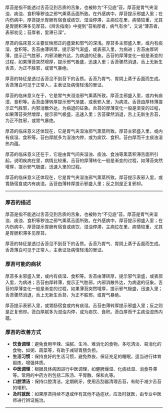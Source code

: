 厚苔是指不能透过舌苔见到舌质的舌象，也被称为“不见底”苔。厚苔是胃气夹湿浊、痰浊、食积等秽浊之邪气熏蒸舌面所致。在外感病中，厚苔提示邪盛入里；在内伤病中，厚苔提示胃肠有宿食或痰饮、湿浊停滞，主病位在里，病情较重，尤其是胃肠积滞多见厚苔。《辨舌指南》中提到“苔垢厚者，病气有余”，又说“薄苔者，表邪初见；苔厚者，里滞已深”。

厚苔的临床意义主要反映邪正的盛衰和邪气的深浅。厚苔多主邪盛入里，或内有痰湿、食积等。舌苔由薄转厚，提示邪气渐盛，或表邪入里，为病进；舌苔由厚转薄，提示正气胜邪，内邪消散外达，为病退的征象。舌苔的厚薄变化一般是渐变的过程，如果薄苔突然增厚，提示邪气极盛，迅速入里；舌苔骤然消退，舌上无新生舌苔，为正不胜邪，或胃气暴绝。

厚苔的特征是透过舌苔见不到苔下的舌质。舌苔乃胃气、胃阴上蒸于舌面而生成。舌苔薄白可见于正常人，主表证及病情轻浅的里证。

厚苔的临床意义在于，它是胃气夹湿浊邪气熏蒸所致。厚苔主邪盛入里，或内有痰湿、食积等。舌苔由薄转厚提示邪气渐盛，或表邪入里，为病进。舌苔由厚转薄提示正气胜邪，内邪消散外达，为病退的征象。舌苔的厚薄变化一般是渐变的过程，如果薄苔突然增厚，提示邪气极盛，迅速入里；舌苔骤然消退，舌上无新生舌苔，为正不胜邪，或胃气暴绝。

厚苔的临床意义还体现在，它是胃气夹湿浊邪气熏蒸所致。厚苔主邪盛入里，或内有痰湿、食积等。苔白厚腻多为湿浊内停，或为痰饮、食积。苔白厚而干主痰浊湿热内蕴。

厚苔的临床意义还在于，它是由胃气间夹湿浊、痰浊、食浊等熏蒸积滞舌面所引起。说明疾病在里，病情比较重。舌苔的厚薄转化一般是渐变的过程，如薄苔突然增厚，提示邪气极盛，迅速入里的过程。

厚苔的临床意义还体现在，它是胃气夹湿浊邪气熏蒸所致。厚苔提示表邪入里，或胃肠宿食或内有痰湿。舌苔由薄转厚提示邪盛入里；反之则是正复邪却。



---

### 厚苔的描述
厚苔是指不能透过舌苔见到舌质的舌象，也被称为“不见底”苔。厚苔是胃气夹湿浊、痰浊、食积等秽浊之邪气熏蒸舌面所致。在外感病中，厚苔提示邪盛入里；在内伤病中，厚苔提示胃肠有宿食或痰饮、湿浊停滞，主病位在里，病情较重，尤其是胃肠积滞多见厚苔。

厚苔的特征是透过舌苔见不到苔下的舌质。舌苔乃胃气、胃阴上蒸于舌面而生成。舌苔薄白可见于正常人，主表证及病情轻浅的里证。

### 厚苔可能的病状
厚苔多主邪盛入里，或内有痰湿、食积等。舌苔由薄转厚，提示邪气渐盛，或表邪入里，为病进；舌苔由厚转薄，提示正气胜邪，内邪消散外达，为病退的征象。舌苔的厚薄变化一般是渐变的过程，如果薄苔突然增厚，提示邪气极盛，迅速入里；舌苔骤然消退，舌上无新生舌苔，为正不胜邪，或胃气暴绝。

厚苔提示表邪入里，或胃肠宿食或内有痰湿。舌苔由薄转厚提示邪盛入里；反之则是正复邪却。苔白厚腻多为湿浊内停，或为痰饮、食积。苔白厚而干主痰浊湿热内蕴。

### 厚苔的改善方式
- **饮食调理**：避免食用辛辣、油腻、生冷、难消化的食物，多吃清淡、易消化的食物，如粥、蔬菜等，有助于减轻胃肠负担。
- **生活习惯**：保持良好的生活习惯，避免熬夜，保证充足的睡眠，适当进行体育锻炼，增强体质。
- **中医调理**：根据具体病因进行中医调理，如健脾燥湿、化痰祛湿、消食导滞等。常用的中药方剂包括二陈汤、平胃散、保和丸等。
- **口腔清洁**：保持口腔清洁，定期刷牙，使用舌刮器清理舌苔，有助于减少舌苔的堆积。
- **及时就医**：如果厚苔持续不退或伴有其他不适症状，应及时就医，由专业中医师进行辨证施治。

---

